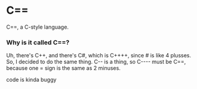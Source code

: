 # C==
C==, a C-style language.

### Why is it called C==?
Uh, there's C++, and there's C#, which is C++++, since # is like 4 plusses. So, I decided to do the same thing. C-- is a thing, so C---- must be C==, because one = sign is the same as 2 minuses.

code is kinda buggy
